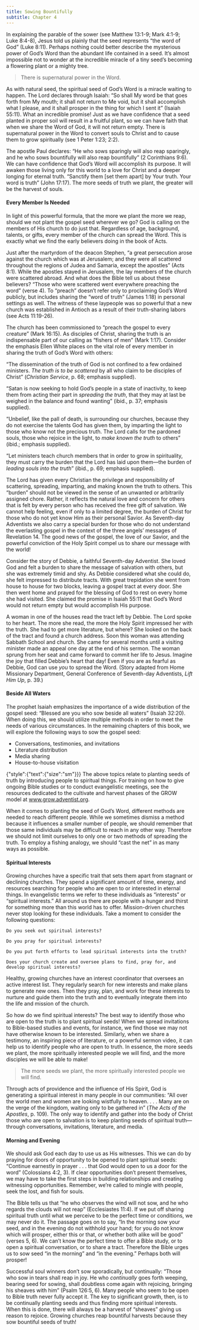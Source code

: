 ```yaml
---
title: Sowing Bountifully
subtitle: Chapter 4
---
```


In explaining the parable of the sower (see Matthew 13:1-9; Mark 4:1-9; Luke 8:4-8), Jesus told us plainly that the seed represents “the word of God” (Luke 8:11). Perhaps nothing could better describe the mysterious power of God’s Word than the abundant life contained in a seed. It’s almost impossible not to wonder at the incredible miracle of a tiny seed’s becoming a flowering plant or a mighty tree.

> <callout></callout>
> There is supernatural power in the Word.

As with natural seed, the spiritual seed of God’s Word is a miracle waiting to happen. The Lord declares through Isaiah: “So shall My word be that goes forth from My mouth; it shall not return to Me void, but it shall accomplish what I please, and it shall prosper in the thing for which I sent it” (Isaiah 55:11). What an incredible promise! Just as we have confidence that a seed planted in proper soil will result in a fruitful plant, so we can have faith that when we share the Word of God, it will not return empty. There is supernatural power in the Word to convert souls to Christ and to cause them to grow spiritually (see 1 Peter 1:23; 2:2).

The apostle Paul declares: “He who sows sparingly will also reap sparingly, and he who sows bountifully will also reap bountifully” (2 Corinthians 9:6). We can have confidence that God’s Word will accomplish its purpose. It will awaken those living only for this world to a love for Christ and a deeper longing for eternal truth. “Sanctify them [set them apart] by Your truth. Your word is truth” (John 17:17). The more seeds of truth we plant, the greater will be the harvest of souls.

#### Every Member Is Needed

In light of this powerful formula, that the more we plant the more we reap, should we not plant the gospel seed wherever we go? God is calling on the members of His church to do just that. Regardless of age, background, talents, or gifts, every member of the church can spread the Word. This is exactly what we find the early believers doing in the book of Acts.

Just after the martyrdom of the deacon Stephen, “a great persecution arose against the church which was at Jerusalem; and they were all scattered throughout the regions of Judea and Samaria, except the apostles” (Acts 8:1). While the apostles stayed in Jerusalem, the lay members of the church were scattered abroad. And what does the Bible tell us about these believers? “Those who were scattered went everywhere preaching the word” (verse 4). To “preach” doesn’t refer only to proclaiming God’s Word publicly, but includes sharing the “word of truth” (James 1:18) in personal settings as well. The witness of these laypeople was so powerful that a new church was established in Antioch as a result of their truth-sharing labors (see Acts 11:19-26).

The church has been commissioned to “preach the gospel to every creature” (Mark 16:15). As disciples of Christ, sharing the truth is an indispensable part of our calling as “fishers of men” (Mark 1:17). Consider the emphasis Ellen White places on the vital role of every member in sharing the truth of God’s Word with others:

“The dissemination of the truth of God is not confined to a few ordained ministers. _The truth is to be scattered_ by all who claim to be disciples of Christ” (_Christian Service_, p. 68; emphasis supplied).

“Satan is now seeking to hold God’s people in a state of inactivity, to keep them from acting their part in _spreading the truth_, that they may at last be weighed in the balance and found wanting” (ibid., p. 37; emphasis supplied).

“Unbelief, like the pall of death, is surrounding our churches, because they do not exercise the talents God has given them, by imparting the light to those who know not the precious truth. The Lord calls for the pardoned souls, those who rejoice in the light, to _make known the truth_ to others” (ibid.; emphasis supplied).

“Let ministers teach church members that in order to grow in spirituality, they must carry the burden that the Lord has laid upon them—the burden of _leading souls into the truth_” (ibid., p. 69; emphasis supplied).

The Lord has given every Christian the privilege and responsibility of scattering, spreading, imparting, and making known the truth to others. This “burden” should not be viewed in the sense of an unwanted or arbitrarily assigned chore. Rather, it reflects the natural love and concern for others that is felt by every person who has received the free gift of salvation. We cannot help feeling, even if only to a limited degree, the burden of Christ for those who do not yet know Him as their personal Savior. As Seventh-day Adventists we also carry a special burden for those who do not understand the everlasting gospel in the context of the three angels’ messages of Revelation 14. The good news of the gospel, the love of our Savior, and the powerful conviction of the Holy Spirit compel us to share our message with the world!

Consider the story of Debbie, a faithful Seventh-day Adventist. She loved God and felt a burden to share the message of salvation with others, but she was extremely timid and shy. As Debbie considered what she could do, she felt impressed to distribute tracts. With great trepidation she went from house to house for two blocks, leaving a gospel tract at every door. She then went home and prayed for the blessing of God to rest on every home she had visited. She claimed the promise in Isaiah 55:11 that God’s Word would not return empty but would accomplish His purpose.

A woman in one of the houses read the tract left by Debbie. The Lord spoke to her heart. The more she read, the more the Holy Spirit impressed her with the truth. She had to get more literature, but where? She looked on the back of the tract and found a church address. Soon this woman was attending Sabbath School and church. She came for several months until a visiting minister made an appeal one day at the end of his sermon. The woman sprung from her seat and came forward to commit her life to Jesus. Imagine the joy that filled Debbie’s heart that day! Even if you are as fearful as Debbie, God can use _you_ to spread the Word. (Story adapted from Home Missionary Department, General Conference of Seventh-day Adventists, _Lift Him Up_, p. 39.)

#### Beside All Waters

The prophet Isaiah emphasizes the importance of a wide distribution of the gospel seed: “Blessed are you who sow beside all waters” (Isaiah 32:20). When doing this, we should utilize multiple methods in order to meet the needs of various circumstances. In the remaining chapters of this book, we will explore the following ways to sow the gospel seed:

- Conversations, testimonies, and invitations
- Literature distribution
- Media sharing
- House-to-house visitation

{"style":{"text":{"size":"sm"}}}
The above topics relate to planting seeds of truth by introducing people to spiritual things. For training on how to give ongoing Bible studies or to conduct evangelistic meetings, see the resources dedicated to the cultivate and harvest phases of the GROW model at www.grow.adventist.org.

When it comes to planting the seed of God’s Word, different methods are needed to reach different people. While we sometimes dismiss a method because it influences a smaller number of people, we should remember that those same individuals may be difficult to reach in any other way. Therefore we should not limit ourselves to only one or two methods of spreading the truth. To employ a fishing analogy, we should “cast the net” in as many ways as possible.

#### Spiritual Interests

Growing churches have a specific trait that sets them apart from stagnant or declining churches. They spend a significant amount of time, energy, and resources searching for people who are open to or interested in eternal things. In evangelistic terms we refer to these individuals as “interests” or “spiritual interests.” All around us there are people with a hunger and thirst for something more than this world has to offer. Mission-driven churches never stop looking for these individuals. Take a moment to consider the following questions:

`Do you seek out spiritual interests?`

`Do you pray for spiritual interests?`

`Do you put forth efforts to lead spiritual interests into the truth?`

`Does your church create and oversee plans to find, pray for, and develop spiritual interests?`

Healthy, growing churches have an interest coordinator that oversees an active interest list. They regularly search for new interests and make plans to generate new ones. Then they pray, plan, and work for these interests to nurture and guide them into the truth and to eventually integrate them into the life and mission of the church.

So how do we find spiritual interests? The best way to identify those who are open to the truth is to plant spiritual seeds! When we spread invitations to Bible-based studies and events, for instance, we find those we may not have otherwise known to be interested. Similarly, when we share a testimony, an inspiring piece of literature, or a powerful sermon video, it can help us to identify people who are open to truth. In essence, the more seeds we plant, the more spiritually interested people we will find, and the more disciples we will be able to make!

><callout></callout>
> The more seeds we plant, the more spiritually interested people we will find.

Through acts of providence and the influence of His Spirit, God is generating a spiritual interest in many people in our communities: “All over the world men and women are looking wistfully to heaven. . . . Many are on the verge of the kingdom, waiting only to be gathered in” (_The Acts of the Apostles_, p. 109). The only way to identify and gather into the body of Christ those who are open to salvation is to keep planting seeds of spiritual truth—through conversations, invitations, literature, and media.

#### Morning and Evening

We should ask God each day to use us as His witnesses. This we can do by praying for doors of opportunity to be opened to plant spiritual seeds: “Continue earnestly in prayer . . . that God would open to us a door for the word” (Colossians 4:2, 3). If clear opportunities don’t present themselves, we may have to take the first steps in building relationships and creating witnessing opportunities. Remember, we’re called to mingle with people, seek the lost, and fish for souls.

The Bible tells us that “he who observes the wind will not sow, and he who regards the clouds will not reap” (Ecclesiastes 11:4). If we put off sharing spiritual truth until what we perceive to be the perfect time or conditions, we may never do it. The passage goes on to say, “In the morning sow your seed, and in the evening do not withhold your hand; for you do not know which will prosper, either this or that, or whether both alike will be good” (verses 5, 6). We can’t know the perfect time to offer a Bible study, or to open a spiritual conversation, or to share a tract. Therefore the Bible urges us to sow seed “in the morning” and “in the evening.” Perhaps both will prosper!

Successful soul winners don’t sow sporadically, but continually: “Those who sow in tears shall reap in joy. He who _continually_ goes forth weeping, bearing seed for sowing, shall doubtless come again with rejoicing, bringing his sheaves with him” (Psalm 126:5, 6). Many people who seem to be open to Bible truth never fully accept it. The key to significant growth, then, is to be continually planting seeds and thus finding more spiritual interests. When this is done, there will always be a harvest of “sheaves” giving us reason to rejoice. Growing churches reap bountiful harvests because they sow bountiful seeds of truth!